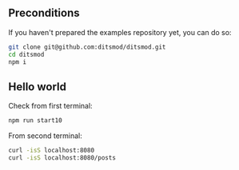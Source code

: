 ## Preconditions

If you haven't prepared the examples repository yet, you can do so:

```bash
git clone git@github.com:ditsmod/ditsmod.git
cd ditsmod
npm i
```

## Hello world

Check from first terminal:

```bash
npm run start10
```

From second terminal:

```bash
curl -isS localhost:8080
curl -isS localhost:8080/posts
```
